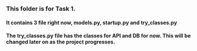 ### This folder is for Task 1.
#### It contains 3 file right now, models.py, startup.py and try_classes.py
#### The try_classes.py file has the classes for API and DB for now. This will be changed later on as the project progresses. 